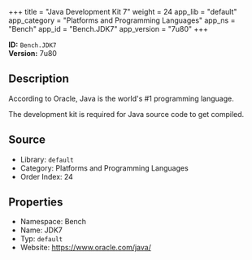 ﻿+++
title = "Java Development Kit 7"
weight = 24
app_lib = "default"
app_category = "Platforms and Programming Languages"
app_ns = "Bench"
app_id = "Bench.JDK7"
app_version = "7u80"
+++

**ID:** `Bench.JDK7`  
**Version:** 7u80  
<!--more-->

## Description
According to Oracle, Java is the world's #1 programming language.

The development kit is required for Java source code to get compiled.

## Source

* Library: `default`
* Category: Platforms and Programming Languages
* Order Index: 24

## Properties

* Namespace: Bench
* Name: JDK7
* Typ: `default`
* Website: <https://www.oracle.com/java/>

